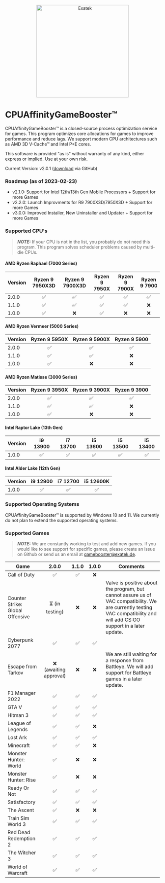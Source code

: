 <p align="center">
  <a href="#">
    <img alt="Exatek" src="https://cdn.exatek.de/exatek/exa-partner.png" width="300" />
  </a>
</p>

# CPUAffinityGameBooster™

CPUAffinityGameBooster™ is a closed-source process optimization service for games. This program optimizes core allocations for games to improve performance and reduce lags. We support modern CPU architectures such as AMD 3D V-Cache™ and Intel P+E cores.

This software is provided "as is" without warranty of any kind, either express or implied. Use at your own risk.

Current Version: v2.0.1 ([download](https://github.com/Exatek-Germany/CPUAffinityGameBooster/releases/download/v2.0.1/CpuAffinityGameBooster_x64.zip) via GitHub)

### Roadmap (as of 2023-02-23)
- v2.1.0: Support for Intel 12th/13th Gen Mobile Processors + Support for more Games
- v2.2.0: Launch Improvments for R9 7900X3D/7950X3D + Support for more Games
- v3.0.0: Improved Installer, New Uninstaller and Updater + Support for more Games

### Supported CPU's

> **_NOTE:_**  If your CPU is not in the list, you probably do not need this program. This program solves scheduler problems caused by multi-die CPUs.

#### AMD Ryzen Raphael (7000 Series)
| Version | Ryzen 9 7950X3D | Ryzen 9 7900X3D | Ryzen 9 7950X | Ryzen 9 7900X | Ryzen 9 7900 |
| ------- | :-------:       | :-------:       | :-------:     | :-------:     | :-------:    |
| 2.0.0   | ✅              | ✅             | ✅            |  ✅          |  ✅         |
| 1.1.0   | ✅              | ✅             | ✅            |  ✅          |  ❌         |
| 1.0.0   | ✅              | ❌             | ✅            |  ❌          |  ❌         |

#### AMD Ryzen Vermeer (5000 Series)
| Version | Ryzen 9 5950X | Ryzen 9 5900X | Ryzen 9 5900 |
| ------- | :-------:       | :-------:   | :-------:    |
| 2.0.0   | ✅              | ✅         | ✅          |
| 1.1.0   | ✅              | ✅         | ❌          |
| 1.0.0   | ✅              | ❌         | ❌          |

#### AMD Ryzen Matisse (3000 Series)
| Version | Ryzen 9 3950X   | Ryzen 9 3900X | Ryzen 9 3900 |
| ------- | :-------:       | :-------:     | :-------:    |
| 2.0.0   | ✅              | ✅           | ✅          |
| 1.1.0   | ✅              | ✅           | ❌          |
| 1.0.0   | ✅              | ❌           | ❌          |

#### Intel Raptor Lake (13th Gen)
| Version | i9 13900  | i7 13700  | i5 13600 | i5 13500 | i5 13400 |
| ------- | :-------: | :-------: | :-------: | :-------: | :-------: | 
| 1.0.0   | ✅        | ✅       | ✅       |  ✅       | ✅       | 

#### Intel Alder Lake (12th Gen)
| Version | i9 12900  | i7 12700  | i5 12600K |
| ------- | :-------: | :-------: | :-------: | 
| 1.0.0   | ✅        | ✅       | ✅       |  

### Supported Operating Systems

CPUAffinityGameBooster™ is supported by Windows 10 and 11. We currently do not plan to extend the supported operating systems.

### Supported Games

> **_NOTE:_**  We are constantly working to test and add new games. If you would like to see support for specific games, please create an issue on Github or send us an email at gamebooster@exatek.de.

| Game                            | 2.0.0                   | 1.1.0                   | 1.0.0                 | Comments |
| -------                         | :---------------------: | :---------------------: | :-------------------: | -------- |
| Call of Duty                    | ✅ | ✅                     | ❌
| Counter Strike: Global Offensive | ⏳ (in testing) | ❌        | ❌                    | Valve is positive about the program, but cannot assure us of VAC compatibility. We are currently testing VAC compatibility and will add CS:GO support in a later update. |
| Cyberpunk 2077                  | ✅ | ✅                     | ✅
| Escape from Tarkov              | ❌ (awaiting approval) | ❌ | ❌ | We are still waiting for a response from Battleye. We will add support for Battleye games in a later update.
| F1 Manager 2022                 | ✅ | ✅                     | ✅
| GTA V                           | ✅ | ✅                     | ✅
| Hitman 3                        | ✅ | ✅                     | ✅
| League of Legends               | ✅ | ✅                     | ❌
| Lost Ark                        | ✅ | ✅                     | ✅
| Minecraft                       | ✅ | ✅                     | ❌
| Monster Hunter: World           | ✅ | ❌                     | ❌
| Monster Hunter: Rise            | ✅ | ❌                     | ❌
| Ready Or Not                    | ✅ | ✅                     | ✅
| Satisfactory                    | ✅ | ✅                     | ✅
| The Ascent                      | ✅ | ❌                     | ❌
| Train Sim World 3               | ✅ | ✅                     | ✅
| Red Dead Redemption 2           | ✅ | ✅                     | ✅
| The Witcher 3                   | ✅ | ✅                     | ✅
| World of Warcraft               | ✅ | ✅                     | ✅
